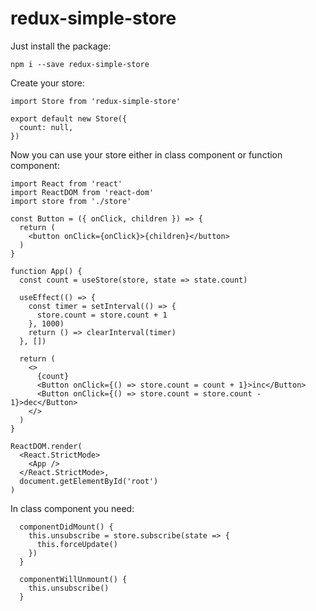 # redux-simple-store


Just install the package:

```
npm i --save redux-simple-store
```

Create your store:

```
import Store from 'redux-simple-store'

export default new Store({
  count: null,
})
```

Now you can use your store either in class component or function component:

```
import React from 'react'
import ReactDOM from 'react-dom'
import store from './store'

const Button = ({ onClick, children }) => {
  return (
    <button onClick={onClick}>{children}</button>
  )
}

function App() {
  const count = useStore(store, state => state.count)

  useEffect(() => {
    const timer = setInterval(() => {
      store.count = store.count + 1
    }, 1000)
    return () => clearInterval(timer)
  }, [])

  return (
    <>
      {count}
      <Button onClick={() => store.count = count + 1}>inc</Button>
      <Button onClick={() => store.count = store.count - 1}>dec</Button>
    </>
  )
}

ReactDOM.render(
  <React.StrictMode>
    <App />
  </React.StrictMode>,
  document.getElementById('root')
)
```

In class component you need:
```
  componentDidMount() {
    this.unsubscribe = store.subscribe(state => {
      this.forceUpdate()
    })
  }

  componentWillUnmount() {
    this.unsubscribe()
  }
```
